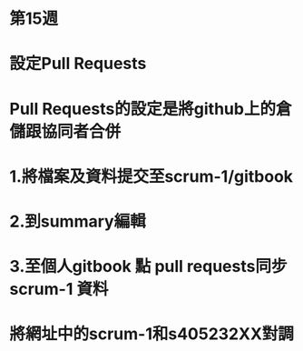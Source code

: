 # 第15週
# 設定Pull Requests

# Pull Requests的設定是將github上的倉儲跟協同者合併

# 1.將檔案及資料提交至scrum-1/gitbook

# 2.到summary編輯

# 3.至個人gitbook 點 pull requests同步 scrum-1 資料

# 將網址中的scrum-1和s405232XX對調
